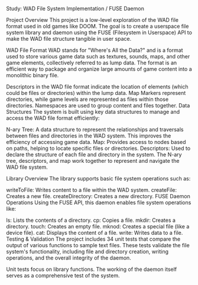 Study: WAD File System Implementation / FUSE Daemon

Project Overview
This project is a low-level exploration of the WAD file format used in old games like DOOM. The goal is to create a userspace file system library and daemon using the FUSE (Filesystem in Userspace) API to make the WAD file structure tangible in user space.

WAD File Format
WAD stands for "Where's All the Data?" and is a format used to store various game data such as textures, sounds, maps, and other game elements, collectively referred to as lump data. The format is an efficient way to package and organize large amounts of game content into a monolithic binary file.

Descriptors in the WAD file format indicate the location of elements (which could be files or directories) within the lump data.
Map Markers represent directories, while game levels are represented as files within those directories.
Namespaces are used to group content and files together.
Data Structures
The system is built using key data structures to manage and access the WAD file format efficiently:

N-ary Tree: A data structure to represent the relationships and traversals between files and directories in the WAD system. This improves the efficiency of accessing game data.
Map: Provides access to nodes based on paths, helping to locate specific files or directories.
Descriptors: Used to declare the structure of each file and directory in the system.
The N-ary tree, descriptors, and map work together to represent and navigate the WAD file system.

Library Overview
The library supports basic file system operations such as:

writeToFile: Writes content to a file within the WAD system.
createFile: Creates a new file.
createDirectory: Creates a new directory.
FUSE Daemon Operations
Using the FUSE API, this daemon enables file system operations like:

ls: Lists the contents of a directory.
cp: Copies a file.
mkdir: Creates a directory.
touch: Creates an empty file.
mknod: Creates a special file (like a device file).
cat: Displays the content of a file.
write: Writes data to a file.
Testing & Validation
The project includes 34 unit tests that compare the output of various functions to sample text files. These tests validate the file system's functionality, including file and directory creation, writing operations, and the overall integrity of the daemon.

Unit tests focus on library functions.
The working of the daemon itself serves as a comprehensive test of the system.
